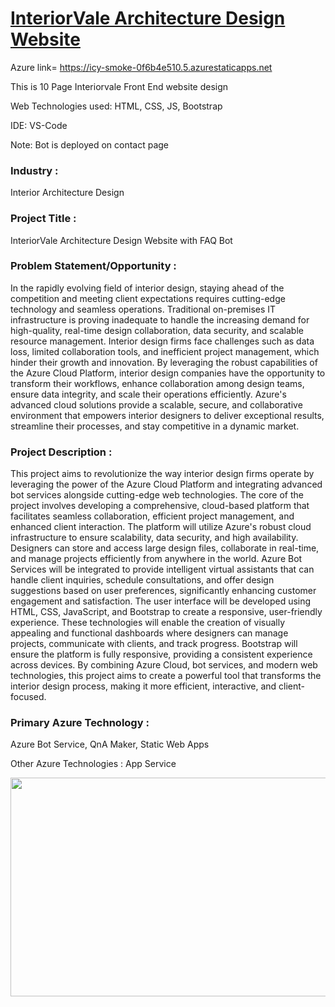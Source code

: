 # <a href="https://icy-smoke-0f6b4e510.5.azurestaticapps.net">InteriorVale Architecture Design Website </a>

Azure link= https://icy-smoke-0f6b4e510.5.azurestaticapps.net

This is 10 Page Interiorvale Front End website design

Web Technologies used: HTML, CSS, JS, Bootstrap

IDE: VS-Code

Note: Bot is deployed on contact page

### Industry :
Interior Architecture Design


### Project Title :
InteriorVale Architecture Design Website with FAQ Bot


### Problem Statement/Opportunity :
In the rapidly evolving field of interior design, staying ahead of the competition and meeting client expectations requires cutting-edge technology and seamless operations. Traditional on-premises IT infrastructure is proving inadequate to handle the increasing demand for high-quality, real-time design collaboration, data security, and scalable resource management. Interior design firms face challenges such as data loss, limited collaboration tools, and inefficient project management, which hinder their growth and innovation. By leveraging the robust capabilities of the Azure Cloud Platform, interior design companies have the opportunity to transform their workflows, enhance collaboration among design teams, ensure data integrity, and scale their operations efficiently. Azure's advanced cloud solutions provide a scalable, secure, and collaborative environment that empowers interior designers to deliver exceptional results, streamline their processes, and stay competitive in a dynamic market.

### Project Description :
This project aims to revolutionize the way interior design firms operate by leveraging the power of the Azure Cloud Platform and integrating advanced bot services alongside cutting-edge web technologies. The core of the project involves developing a comprehensive, cloud-based platform that facilitates seamless collaboration, efficient project management, and enhanced client interaction.
The platform will utilize Azure's robust cloud infrastructure to ensure scalability, data security, and high availability. Designers can store and access large design files, collaborate in real-time, and manage projects efficiently from anywhere in the world. Azure Bot Services will be integrated to provide intelligent virtual assistants that can handle client inquiries, schedule consultations, and offer design suggestions based on user preferences, significantly enhancing customer engagement and satisfaction.
The user interface will be developed using HTML, CSS, JavaScript, and Bootstrap to create a responsive, user-friendly experience. These technologies will enable the creation of visually appealing and functional dashboards where designers can manage projects, communicate with clients, and track progress. Bootstrap will ensure the platform is fully responsive, providing a consistent experience across devices.
By combining Azure Cloud, bot services, and modern web technologies, this project aims to create a powerful tool that transforms the interior design process, making it more efficient, interactive, and client-focused.

### Primary Azure Technology :
Azure Bot Service, QnA Maker, Static Web Apps


Other Azure Technologies :
App Service

<a href="https://github.com/Montu-AI-34i/FRT-Project/blob/main/output1.jpg"><p align= "center"><img src=".jpeg" width="700" height= "350"></p></a>  


